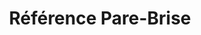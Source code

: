 ---
title: "Référence Pare-Brise"
url: /essey-les-nancy/reference-pare-brise/
shop: Autowerkstatt
---